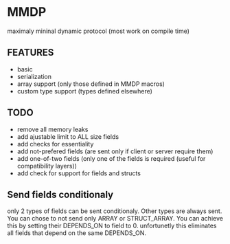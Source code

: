 # MMDP
maximaly mininal dynamic protocol
(most work on compile time)
## FEATURES
- basic
- serialization 
- array support (only those defined in MMDP macros)
- custom type support (types defined elsewhere)

## TODO
- remove all memory leaks
- add ajustable limit to ALL size fields 
- add checks for essentiality
- add not-prefered fields (are sent only if client or server require them)
- add one-of-two fields (only one of the fields is required (useful for compatibility layers))
- add check for support for fields and structs
## Send fields conditionaly
only 2 types of fields can be sent conditionaly. Other types are always sent.
You can chose to not send only ARRAY or STRUCT_ARRAY.
You can achieve this by setting their DEPENDS_ON to field to 0.
unfortunetly this eliminates all fields that depend on the same DEPENDS_ON.



